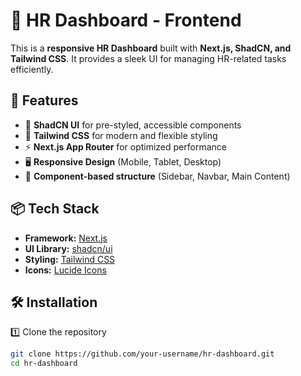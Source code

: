 # 🏢 HR Dashboard - Frontend

This is a **responsive HR Dashboard** built with **Next.js, ShadCN, and Tailwind CSS**. It provides a sleek UI for managing HR-related tasks efficiently.

## 🚀 Features

- 📌 **ShadCN UI** for pre-styled, accessible components  
- 🎨 **Tailwind CSS** for modern and flexible styling  
- ⚡ **Next.js App Router** for optimized performance  
- 🖥️ **Responsive Design** (Mobile, Tablet, Desktop)  
- 📂 **Component-based structure** (Sidebar, Navbar, Main Content)  

## 📦 Tech Stack

- **Framework:** [Next.js](https://nextjs.org/)
- **UI Library:** [shadcn/ui](https://ui.shadcn.com/)
- **Styling:** [Tailwind CSS](https://tailwindcss.com/)
- **Icons:** [Lucide Icons](https://lucide.dev/)

## 🛠 Installation

1️⃣ Clone the repository  
```sh
git clone https://github.com/your-username/hr-dashboard.git
cd hr-dashboard
